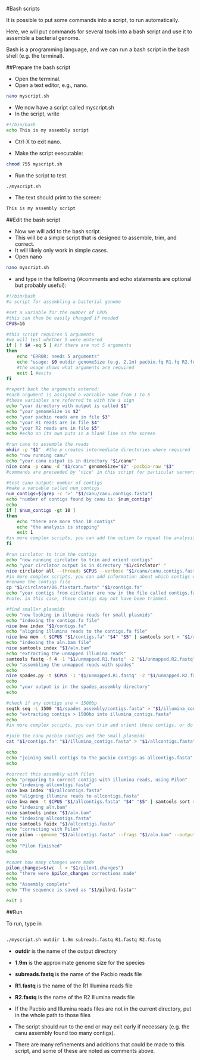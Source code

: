 <br>
#Bash scripts

It is possible to put some commands into a script, to run automatically.

Here, we will put commands for several tools into a bash script and use it to assemble a bacterial genome.

Bash is a programming language, and we can run a bash script in the bash shell (e.g. the terminal).

##Prepare the bash script

- Open the terminal.
- Open a text editor, e.g., nano.

```bash
nano myscript.sh
```

- We now have a script called myscript.sh
- In the script, write

```bash
#!/bin/bash  
echo This is my assembly script
```
- Ctrl-X to exit nano.

- Make the script executable:

```bash
chmod 755 myscript.sh
```

- Run the script to test.

```bash
./myscript.sh
```

- The text should print to the screen:
``` bash
This is my assembly script
```



##Edit the bash script

- Now we will add to the bash script.
- This will be a simple script that is designed to assemble, trim, and correct.
- It will likely only work in simple cases.
- Open nano

```bash
nano myscript.sh
```

- and type in the following
(#comments and echo statements are optional but probably useful):


```bash
#!/bin/bash
#a script for assembling a bacterial genome

#set a variable for the number of CPUS
#this can then be easily changed if needed
CPUS=16

#this script requires 5 arguments
#we will test whether 5 were entered
if [ ! $# -eq 5 ] #if there are not 5 arguments
then
    echo "ERROR: needs 5 arguments"
    echo "usage: $0 outdir genomeSize (e.g. 2.1m) pacbio.fq R1.fq R2.fq"
    #the usage shows what arguments are required
    exit 1 #exits
fi

#report back the arguments entered:
#each argument is assigned a variable name from 1 to 5
#these variables are referred to with the $ sign
echo "your directory with output is called $1"
echo "your genomeSize is $2"
echo "your pacbio reads are in file $3"
echo "your R1 reads are in file $4"
echo "your R2 reads are in file $5"
echo #echo on its own puts in a blank line on the screen

#run canu to assemble the reads
mkdir -p "$1"  #the p creates intermediate directories where required
echo "now running canu"
echo "your canu output is in directory "$1/canu""
nice canu -p canu -d "$1/canu" genomeSize="$2" -pacbio-raw "$3"
#commands are preceeded by 'nice' in this script for particular servers

#test canu output: number of contigs
#make a variable called num_contigs
num_contigs=$(grep -c '>' "$1/canu/canu.contigs.fasta")
echo "number of contigs found by canu is: $num_contigs"
echo
if [ $num_contigs -gt 10 ]
then
    echo "there are more than 10 contigs"
    echo "the analysis is stopping"
    exit 1
#in more complex scripts, you can add the option to repeat the analysis with different parameters, etc.
fi

#run circlator to trim the contigs
echo "now running circlator to trim and orient contigs"
echo "your circlator output is in directory "$1/circlator" "
nice circlator all --threads $CPUS --verbose "$1/canu/canu.contigs.fasta" "$1/canu/canu.correctedReads.fasta.gz" "$1/circlator"
#in more complex scripts, you can add information about which contigs were merged; where contigs were oriented; how contigs were trimmed, etc.
#rename the contigs file
cp "$1/circlator/06.fixstart.fasta" "$1/contigs.fa"
echo "your contigs from circlator are now in the file called contigs.fa"
#note: in this case, these contigs may not have been trimmed.

#find smaller plasmids
echo "now looking in illumina reads for small plasmids"
echo "indexing the contigs.fa file"
nice bwa index "$1/contigs.fa"
echo "aligning illumina reads to the contigs.fa file"
nice bwa mem -t $CPUS "$1/contigs.fa" "$4" "$5" | samtools sort > "$1/aln.bam"
echo "indexing the aln.bam file"
nice samtools index "$1/aln.bam"
echo "extracting the unmapped illumina reads"
samtools fastq -f 4 -1 "$1/unmapped.R1.fastq" -2 "$1/unmapped.R2.fastq" -s "$1/unmapped.RS.fastq" "$1/aln.bam"
echo "assembling the unmapped reads with spades"
echo
nice spades.py -t $CPUS -1 "$1/unmapped.R1.fastq" -2 "$1/unmapped.R2.fastq" -s "$1/unmapped.RS.fastq" -o "$1/spades_assembly"
echo
echo "your output is in the spades_assembly directory"
echo

#check if any contigs are > 1500bp
seqtk seq -L 1500 "$1/spades_assembly/contigs.fasta" > "$1/illumina_contigs.fasta"
echo "extracting contigs > 1500bp into illumina_contigs.fasta"
echo
#in more complex scripts, you can trim and orient these contigs, or do further investigation into whether they are true plasmids

#join the canu pacbio contigs and the small plasmids
cat "$1/contigs.fa" "$1/illumina_contigs.fasta" > "$1/allcontigs.fasta"

echo
echo "joining small contigs to the pacbio contigs as allcontigs.fasta"
echo

#correct this assembly with Pilon
echo "preparing to correct contigs with illumina reads, using Pilon"
echo "indexing allcontigs.fasta"
nice bwa index "$1/allcontigs.fasta"
echo "aligning illumina reads to allcontigs.fasta"
nice bwa mem -t $CPUS "$1/allcontigs.fasta" "$4" "$5" | samtools sort > "$1/aln.bam"
echo "indexing aln.bam"
nice samtools index "$1/aln.bam"
echo "indexing allcontigs.fasta"
nice samtools faidx "$1/allcontigs.fasta"
echo "correcting with Pilon"
nice pilon --genome "$1/allcontigs.fasta" --frags "$1/aln.bam" --output "$1/pilon1" --fix all --mindepth 0.5 --changes --verbose --threads $CPUS
echo
echo "Pilon finished"
echo

#count how many changes were made
pilon_changes=$(wc -l < "$1/pilon1.changes")
echo "there were $pilon_changes corrections made"
echo
echo "Assembly complete"
echo "The sequence is saved as "$1/pilon1.fasta""

exit 1
```

##Run

To run, type in

```bash

./myscript.sh outdir 1.9m subreads.fastq R1.fastq R2.fastq

```
- **outdir** is the name of the output directory
- **1.9m** is the approximate genome size for the species
- **subreads.fastq** is the name of the Pacbio reads file
- **R1.fastq** is the name of the R1 Illumina reads file
- **R2.fastq** is the name of the R2 Illumina reads file

- If the Pacbio and Illumina reads files are not in the current directory, put in the whole path to those files

- The script should run to the end or may exit early if necessary (e.g. the canu assembly found too many contigs).

- There are many refinements and additions that could be made to this script, and some of these are noted as comments above.
